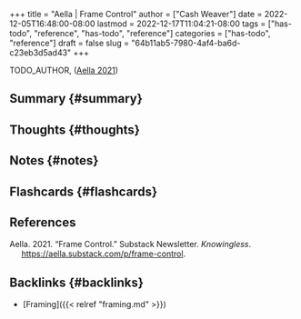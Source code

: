 +++
title = "Aella | Frame Control"
author = ["Cash Weaver"]
date = 2022-12-05T16:48:00-08:00
lastmod = 2022-12-17T11:04:21-08:00
tags = ["has-todo", "reference", "has-todo", "reference"]
categories = ["has-todo", "reference"]
draft = false
slug = "64b11ab5-7980-4af4-ba6d-c23eb3d5ad43"
+++

TODO_AUTHOR, (<a href="#citeproc_bib_item_1">Aella 2021</a>)


## Summary {#summary}


## Thoughts {#thoughts}


## Notes {#notes}


## Flashcards {#flashcards}

## References

<style>.csl-entry{text-indent: -1.5em; margin-left: 1.5em;}</style><div class="csl-bib-body">
  <div class="csl-entry"><a id="citeproc_bib_item_1"></a>Aella. 2021. “Frame Control.” Substack Newsletter. <i>Knowingless</i>. <a href="https://aella.substack.com/p/frame-control">https://aella.substack.com/p/frame-control</a>.</div>
</div>


## Backlinks {#backlinks}

-   [Framing]({{< relref "framing.md" >}})
